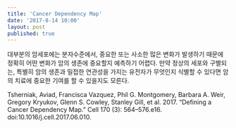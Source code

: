 ```yaml
---
title: 'Cancer Dependency Map'
date: '2017-8-14 10:00'
layout: post
published: true
---
```


대부분의 암세포에는 분자수준에서, 중요한 또는 사소한 많은 변화가 발생하기 때문에 정확히 어떤 변화가 암의 생존에 중요할지 예측하기 어렵다. 만약 정상의 세포와 구별되는, 특별히 암의 생존과 밀접한 연관성을 가지는 유전자가 무엇인지 식별할 수 있다면 암의 치료에 중요한 기여를 할 수 있을지도 모른다. 

Tsherniak, Aviad, Francisca Vazquez, Phil G. Montgomery, Barbara A. Weir, Gregory Kryukov, Glenn S. Cowley, Stanley Gill, et al. 2017. “Defining a Cancer Dependency Map.” Cell 170 (3): 564–576.e16. doi:10.1016/j.cell.2017.06.010.
